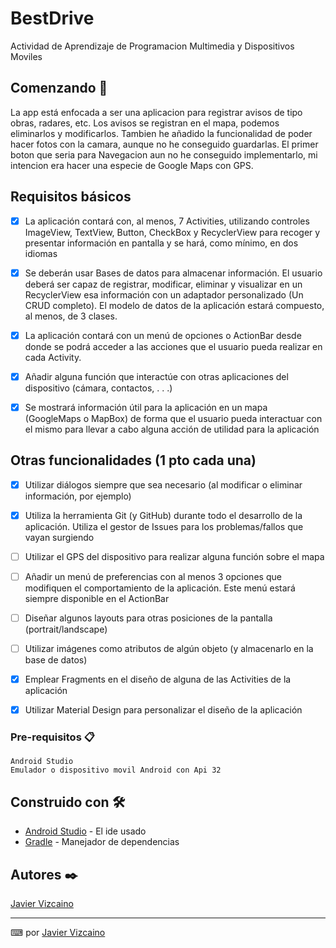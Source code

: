 # BestDrive

Actividad de Aprendizaje de Programacion Multimedia y Dispositivos Moviles

## Comenzando 🚀
La app está enfocada a ser una aplicacion para registrar avisos de tipo obras, radares, etc.
Los avisos se registran en el mapa, podemos eliminarlos y modificarlos.
Tambien he añadido la funcionalidad de poder hacer fotos con la camara, aunque no he conseguido guardarlas.
El primer boton que seria para Navegacion aun no he conseguido implementarlo, mi intencion era hacer una especie de Google Maps con GPS.

## Requisitos básicos
- [x] La aplicación contará con, al menos, 7 Activities, utilizando controles ImageView, TextView, Button, CheckBox y RecyclerView para recoger y presentar información en pantalla y se hará, como mínimo, en dos idiomas

- [x] Se deberán usar Bases de datos para almacenar información. El usuario deberá ser capaz de registrar, modificar, eliminar y visualizar en un RecyclerView esa información con un adaptador personalizado (Un CRUD completo). El modelo de datos de la aplicación estará compuesto, al menos, de 3 clases.

- [x] La aplicación contará con un menú de opciones o ActionBar desde donde se podrá acceder a las acciones que el usuario pueda realizar en cada Activity.

- [x] Añadir alguna función que interactúe con otras aplicaciones del dispositivo (cámara, contactos, . . .)

- [x] Se mostrará información útil para la aplicación en un mapa (GoogleMaps o MapBox) de forma que el usuario pueda interactuar con el mismo para llevar a cabo alguna acción de utilidad para la aplicación

## Otras funcionalidades (1 pto cada una)

- [x] Utilizar diálogos siempre que sea necesario (al modificar o eliminar información, por ejemplo)
- [x] Utiliza la herramienta Git (y GitHub) durante todo el desarrollo de la aplicación. Utiliza el gestor de Issues para los problemas/fallos que vayan surgiendo
- [ ] Utilizar el GPS del dispositivo para realizar alguna función sobre el mapa
- [ ] Añadir un menú de preferencias con al menos 3 opciones que modifiquen el comportamiento de la aplicación. Este menú estará siempre disponible en el ActionBar
- [ ] Diseñar algunos layouts para otras posiciones de la pantalla (portrait/landscape)
- [ ] Utilizar imágenes como atributos de algún objeto (y almacenarlo en la base de datos)
- [x] Emplear Fragments en el diseño de alguna de las Activities de la aplicación
- [x] Utilizar Material Design para personalizar el diseño de la aplicación


### Pre-requisitos 📋


```
Android Studio
Emulador o dispositivo movil Android con Api 32
```

## Construido con 🛠️


* [Android Studio](https://developer.android.com/studio) - El ide usado
* [Gradle](https://gradle.org/) - Manejador de dependencias

## Autores ✒️

[Javier Vizcaino](https://github.com/Javivzk)

---
⌨ por [Javier Vizcaino](https://github.com/Javivzk) 
